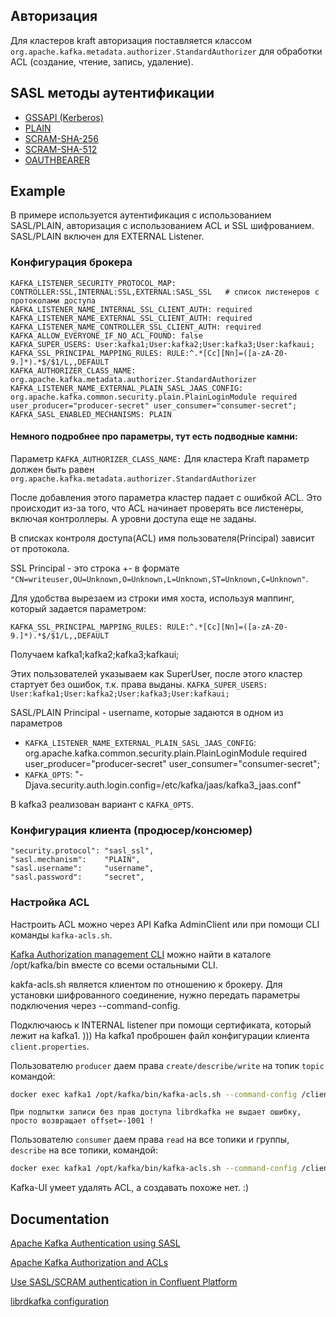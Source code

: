 ## Авторизация
Для кластеров kraft авторизация поставляется классом `org.apache.kafka.metadata.authorizer.StandardAuthorizer` для обработки ACL (создание, чтение, запись, удаление).

## SASL методы аутентификации
- [GSSAPI (Kerberos)](https://kafka.apache.org/documentation/#security_sasl_kerberos)
- [PLAIN](https://kafka.apache.org/documentation/#security_sasl_plain)
- [SCRAM-SHA-256](https://kafka.apache.org/documentation/#security_sasl_scram)
- [SCRAM-SHA-512](https://kafka.apache.org/documentation/#security_sasl_scram)
- [OAUTHBEARER](https://kafka.apache.org/documentation/#security_sasl_oauthbearer)

## Example
В примере используется аутентификация с использованием SASL/PLAIN, авторизация с использованием ACL и SSL шифрованием.
SASL/PLAIN включен для EXTERNAL Listener.

### Конфигурация брокера
```
KAFKA_LISTENER_SECURITY_PROTOCOL_MAP: CONTROLLER:SSL,INTERNAL:SSL,EXTERNAL:SASL_SSL   # список листенеров с протоколами доступа
KAFKA_LISTENER_NAME_INTERNAL_SSL_CLIENT_AUTH: required
KAFKA_LISTENER_NAME_EXTERNAL_SSL_CLIENT_AUTH: required
KAFKA_LISTENER_NAME_CONTROLLER_SSL_CLIENT_AUTH: required
KAFKA_ALLOW_EVERYONE_IF_NO_ACL_FOUND: false
KAFKA_SUPER_USERS: User:kafka1;User:kafka2;User:kafka3;User:kafkaui;
KAFKA_SSL_PRINCIPAL_MAPPING_RULES: RULE:^.*[Cc][Nn]=([a-zA-Z0-9.]*).*$/$1/L,,DEFAULT
KAFKA_AUTHORIZER_CLASS_NAME: org.apache.kafka.metadata.authorizer.StandardAuthorizer
KAFKA_LISTENER_NAME_EXTERNAL_PLAIN_SASL_JAAS_CONFIG: org.apache.kafka.common.security.plain.PlainLoginModule required user_producer="producer-secret" user_consumer="consumer-secret";
KAFKA_SASL_ENABLED_MECHANISMS: PLAIN
```

#### Немного подробнее про параметры, тут есть подводные камни:
Параметр `KAFKA_AUTHORIZER_CLASS_NAME:`
Для кластера Kraft параметр должен быть равен `org.apache.kafka.metadata.authorizer.StandardAuthorizer`

После добавления этого параметра кластер падает с ошибкой ACL. Это происходит из-за того, что ACL начинает проверять все листенеры, включая контроллеры. А уровни доступа еще не заданы.

В списках контроля доступа(ACL) имя пользователя(Principal) зависит от протокола.

SSL Principal - это строка +- в формате `"CN=writeuser,OU=Unknown,O=Unknown,L=Unknown,ST=Unknown,C=Unknown"`.

Для удобства вырезаем из строки имя хоста, используя маппинг, который задается параметром:

`KAFKA_SSL_PRINCIPAL_MAPPING_RULES: RULE:^.*[Cc][Nn]=([a-zA-Z0-9.]*).*$/$1/L,,DEFAULT`

Получаем kafka1;kafka2;kafka3;kafkaui;

Этих пользователей указываем как SuperUser, после этого кластер стартует без ошибок, т.к. права выданы.
`KAFKA_SUPER_USERS: User:kafka1;User:kafka2;User:kafka3;User:kafkaui;`

SASL/PLAIN Principal - username, которые задаются в одном из параметров
- `KAFKA_LISTENER_NAME_EXTERNAL_PLAIN_SASL_JAAS_CONFIG`: org.apache.kafka.common.security.plain.PlainLoginModule required user_producer="producer-secret" user_consumer="consumer-secret";
- `KAFKA_OPTS`: "-Djava.security.auth.login.config=/etc/kafka/jaas/kafka3_jaas.conf"

В kafka3 реализован вариант с `KAFKA_OPTS`.

### Конфигурация клиента (продюсер/консюмер)

```
"security.protocol": "sasl_ssl",
"sasl.mechanism":    "PLAIN",
"sasl.username":     "username",
"sasl.password":     "secret",
```

### Настройка ACL
Настроить ACL можно через API Kafka AdminClient или при помощи CLI команды `kafka-acls.sh`.

[Kafka Authorization management CLI](https://kafka.apache.org/documentation/#security_authz_cli) можно найти в каталоге /opt/kafka/bin вместе со всеми остальными CLI.

kakfa-acls.sh является клиентом по отношению к брокеру. Для установки шифрованного соединение, нужно передать параметры подключения через --command-config.

Подключаюсь к INTERNAL listener при помощи сертификата, который лежит на kafka1. )))
На kafka1 проброшен файл конфигурации клиента `client.properties`.

Пользователю `producer` даем права `create/describe/write` на топик `topic` командой:

```bash
docker exec kafka1 /opt/kafka/bin/kafka-acls.sh --command-config /client.properties --bootstrap-server kafka1:9091,kafka2:9091,kafka3:9091 --add --allow-principal User:producer --producer --topic topic
```

`При подпытки записи без прав доступа librdkafka не выдает ошибку, просто возвращает offset=-1001 !`

Пользователю `consumer` даем права `read` на все топики и группы, `describe` на все топики, командой:

```bash
docker exec kafka1 /opt/kafka/bin/kafka-acls.sh --command-config /client.properties --bootstrap-server kafka1:9091,kafka2:9091,kafka3:9091 --add --allow-principal User:consumer --consumer --topic "*" --group "*"
```

Kafka-UI умеет удалять ACL, а создавать похоже нет. :)

## Documentation
[Apache Kafka Authentication using SASL](https://kafka.apache.org/documentation/#security_sasl)

[Apache Kafka Authorization and ACLs](https://kafka.apache.org/documentation/#security_authz)

[Use SASL/SCRAM authentication in Confluent Platform](https://docs.confluent.io/platform/current/security/authentication/sasl/scram/overview.html#auth-sasl-scram-broker-config)

[librdkafka configuration](https://github.com/confluentinc/librdkafka/blob/master/CONFIGURATION.md)